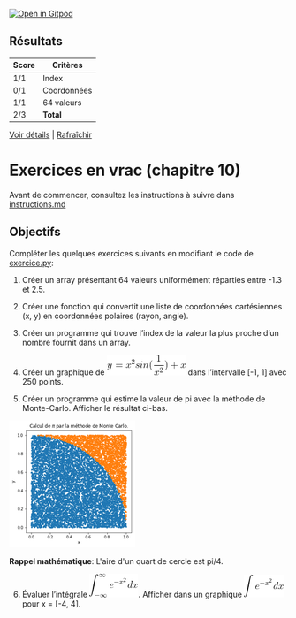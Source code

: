 [![Open in Gitpod](https://gitpod.io/button/open-in-gitpod.svg)](https://gitpod-redirect-0.herokuapp.com/)


## Résultats
Score | Critères
--- | ---
1/1 | Index
0/1 | Coordonnées
1/1 | 64 valeurs
2/3 | **Total**

[Voir détails](./logs/tests_results.txt) | [Rafraîchir](../../)
# Exercices en vrac (chapitre 10)

Avant de commencer, consultez les instructions à suivre dans [instructions.md](instructions.md)


## Objectifs

Compléter les quelques exercices suivants en modifiant le code de [exercice.py](exercice.py):

1. Créer un array présentant 64 valeurs uniformément réparties entre -1.3 et 2.5.

2. Créer une fonction qui convertit une liste de coordonnées cartésiennes (x, y) en coordonnées polaires (rayon, angle).

3. Créer un programme qui trouve l’index de la valeur la plus proche d’un nombre fournit dans un array.

4. Créer un graphique de ![alt text](./assets/eq1.gif) dans l’intervalle [-1, 1] avec 250 points.

5. Créer un programme qui estime la valeur de pi avec la méthode de Monte-Carlo. Afficher le résultat ci-bas.

![alt text](./assets/img.png)

**Rappel mathématique**: L'aire d'un quart de cercle est pi/4.

6. Évaluer l’intégrale ![alt text](./assets/eq2.gif). Afficher dans un graphique ![alt text](./assets/eq3.gif) pour x = [-4, 4].
